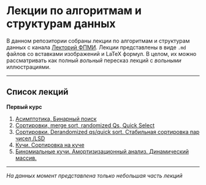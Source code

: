 # Лекции по алгоритмам и структурам данных

В данном репозитории собраны лекции по алгоритмам и структурам данных с канала [Лекторий ФПМИ](https://www.youtube.com/@lectory_fpmi). Лекции представлены в виде `.md` файлов со вставками изображений и LaTeX формул. В целом, их можно рассматривать как полный *вольный* пересказ лекций с *вольными* иллюстрациями. 

---

## Список лекций

**Первый курс**
1. [Асимптотика, Бинарный поиск](first_course/Lection1.md)  
2. [Сортировки, merge sort, randomized Qs, Quick Select](first_course/Lection2.md)
3. [Сортировки. Derandomized qs/quick sort. Стабильная сортировка пар чисел /LSD](first_course/Lection3.md)
4. [Кучи. Сортировка на куче](first_course/Lection4.md)
5. [Биномиальные кучи. Амортизизационный анализ. Динамический массив. ](first_course/Lection5.md)

***
*На данных момент представлена только небольшая часть лекций*
